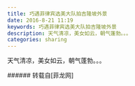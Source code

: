 ```yaml
---
title: 巧遇菲律宾选美大队拍吉隆坡外景
date: 2016-8-21 11:19
keywords: 巧遇菲律宾选美大队拍吉隆坡外景
description: 天气清凉，美女如云，朝气蓬勃。。。
categories: sharing
---
```

<td class="t_f" id="postmessage_385773">

天气清凉，美女如云，朝气蓬勃。。。<img alt="" border="0" class="zoom" data-cf-modified-9113ed016132f03f01d373bb-="" file="http://www.flw.ph//mobcent//app/data/phiz/default/10.png" id="aimg_Ve4I2" lazyloadthumb="1" onclick="" onmouseover="" src="http://www.flw.ph//mobcent//app/data/phiz/default/10.png"/><img alt="" border="0" class="zoom" data-cf-modified-9113ed016132f03f01d373bb-="" file="http://www.flw.ph//mobcent//app/data/phiz/default/10.png" id="aimg_GU3f3" lazyloadthumb="1" onclick="" onmouseover="" src="http://www.flw.ph//mobcent//app/data/phiz/default/10.png"/><br/>
<img alt="" border="0" class="zoom" data-cf-modified-9113ed016132f03f01d373bb-="" file="http://www.flw.ph/data/appbyme/upload/image/201608/21/CKxagZg46S8r.jpg" id="aimg_hoOwq" lazyloadthumb="1" onclick="" onmouseover="" src="http://www.flw.ph/data/appbyme/upload/image/201608/21/CKxagZg46S8r.jpg"/><br/>
</td>
###### 转载自[菲龙网]